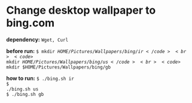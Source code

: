 # Change desktop wallpaper to bing.com

<strong>dependency:</strong>
<code>Wget, Curl</code><br />

<strong>before run:</strong>
<code>$ mkdir $HOME/Pictures/Wallpapers/bing/ir</code><br>
<code>$ mkdir $HOME/Pictures/Wallpapers/bing/us</code><br>
<code>$ mkdir $HOME/Pictures/Wallpapers/bing/gb</code><br>

<strong>how to run:</strong>
<code>$ ./bing.sh ir</code><br>
<code>$ ./bing.sh us</code><br>
<code>$ ./bing.sh gb</code><br>